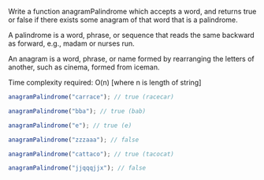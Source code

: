 Write a function anagramPalindrome which accepts a word, and returns true or false if there exists some anagram of that word that is a palindrome.

A palindrome is a word, phrase, or sequence that reads the same backward as forward, e.g., madam or nurses run.

An anagram is a word, phrase, or name formed by rearranging the letters of another, such as cinema, formed from iceman.

Time complexity required: O(n) [where n is length of string]

```js
anagramPalindrome("carrace"); // true (racecar)

anagramPalindrome("bba"); // true (bab)

anagramPalindrome("e"); // true (e)

anagramPalindrome("zzzaaa"); // false

anagramPalindrome("cattaco"); // true (tacocat)

anagramPalindrome("jjqqqjjx"); // false
```
